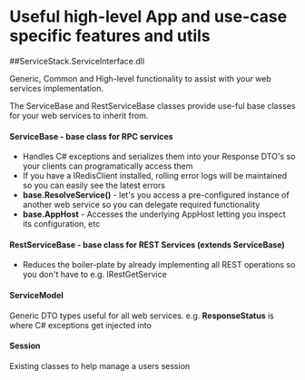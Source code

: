 # Useful high-level App and use-case specific features and utils


##ServiceStack.ServiceInterface.dll

Generic, Common and High-level functionality to assist with your web services implementation.

The ServiceBase and RestServiceBase classes provide use-ful base classes for your web services to inherit from.

#### ServiceBase - base class for RPC services
  
  * Handles C# exceptions and serializes them into your Response DTO's so your clients can programatically access them
  * If you have a IRedisClient installed, rolling error logs will be maintained so you can easily see the latest errors
  * **base.ResolveService()** - let's you access a pre-configured instance of another web service so you can delegate required functionality
  * **base.AppHost** - Accesses the underlying AppHost letting you inspect its configuration, etc

#### RestServiceBase - base class for REST Services (extends ServiceBase)

  * Reduces the boiler-plate by already implementing all REST operations so you don't have to e.g. IRestGetService<TRequest>


#### ServiceModel
Generic DTO types useful for all web services. e.g. **ResponseStatus** is where C# exceptions get injected into

#### Session
Existing classes to help manage a users session

